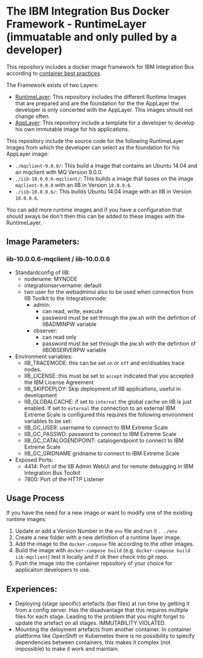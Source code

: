 # The IBM Integration Bus Docker Framework - RuntimeLayer (immuatable and only pulled by a developer)

This repository includes a docker image framework for IBM Integration Bus according to [container best practices](http://developers.redhat.com/blog/2016/02/24/10-things-to-avoid-in-docker-containers/).

The Framework exists of two Layers:
  - [RuntimeLayer](https://github.com/dennisseidel/iib-bestpractice-runtimes): This repository includes the different Runtime Images that are prepared and are the foundation for the the AppLayer the developer is only concerted with the AppLayer. This images should not change often.
  - [AppLayer](https://github.com/dennisseidel/iib-bestpractice-applications-template): This repository include a template for a developer to develop his own immutable image for his applications.

This repository include the source code for the following RuntimeLayer Images from which the developer can select as the foundation for his AppLayer image:
- `./mqclient-9.0.0/`: This build a image that contains an Ubuntu 14.04 and an mqclient with MQ Version 9.0.0.
- `./iib-10.0.0.6-mqclient/`: This builds a image that bases on the image `mqclient-9.0.0` with an IIB in Version `10.0.0.6`.
- `./iib-10.0.0.6/`: This builds Ubuntu 14.04 image with an IIB in Version `10.0.0.6`.

You can add more runtime images and if you have a configuration that should aways be don't then this can be added to these Images with the RuntimeLayer.

## Image Parameters:

### iib-10.0.0.6-mqclient / iib-10.0.0.6

- Standardconfig of IIB:
  - nodename: MYNODE
  - integrationservername: default
  - two user for the webadminui also to be used when connection from IIB Toolkit to the Integrationnode:
    - admin:
      - can read, write, execute
      - password must be set through the pw.sh with the defintion of IIBADMINPW variable
    - observer:
      - can read only
      - password must be set through the pw.sh with the defintion of IIBOBSERVERPW variable
- Environment variables:
    - IIB_TRACEMODE: this can be set `on` or `off` and en/disables trace nodes.
    - IIB_LICENSE: this must be set to `accept` indicated that you accepted the IBM License Agreement
    - IIB_SKIPDEPLOY: Skip deployment of IIB applications, useful in development
    - IIB_GLOBALCACHE: if set to `internal` the global cache on IIB is just enabled. If set to `external` the connection to an external IBM Extreme Scale is configured this requires the following environment variables to be set:
    - IIB_GC_USER: username to connect to IBM Extreme Scale
    - IIB_GC_PASSWD: password to connect to IBM Extreme Scale
    - IIB_GC_CATALOGENDPOINT: catalogendpoint to connect to IBM Extreme Scale
    - IIB_GC_GRIDNAME gridname to connect to IBM Extreme Scale
- Exposed Ports:
    - 4414: Port of the IIB Admin WebUi and for remote debugging in IBM Integration Bus Toolkit
    - 7800: Port of the HTTP Listener

## Usage Process
If you have the need for a new image or want to modify one of the existing runtime images:
1. Update or add a Version Number in the `env` file and run it `. ./env`
2. Create a new folder with a new definition of a runtime layer image.
3. Add the image to the `docker-compose` file according to the other images.
4. Build the image with `docker-compose build` (e.g. `docker-compose build iib-mqclient`) test it locally and if ok then check into git repo.
5. Push the image into the container repository of your choice for applicaiton developers to use.

## Experiences:
- Deploying (stage specific) artefacts (bar files) at run time by getting it from a config server. Has the disadvantage that this requires multiple files for each stage. Leading to the problem that you might forget to update the artefact on all stages. IMMUTABILITY VIOLATED.
- Mounting the deloyment artefacts from another container. In container plattforms like OpenShift or Kubernetes there is no possibility to specify dependencies between containers, this makes it complex (not impossible) to make it work and maintain.
